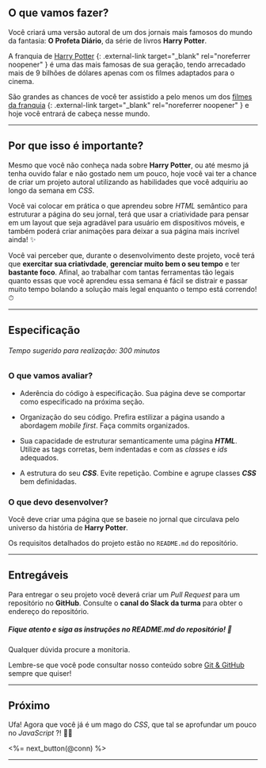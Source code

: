 ## O que vamos fazer?

Você criará uma versão autoral de um dos jornais mais famosos do mundo da fantasia: **O Profeta Diário**, da série de livros **Harry Potter**.

A franquia de [Harry Potter](https://pt.wikipedia.org/wiki/Harry_Potter) {: .external-link target="_blank" rel="noreferrer noopener" } é uma das mais famosas de sua geração, tendo arrecadado mais de 9 bilhões de dólares apenas com os filmes adaptados para o cinema.

São grandes as chances de você ter assistido a pelo menos um dos [filmes da franquia](https://pt.wikipedia.org/wiki/Harry_Potter_(série_de_filmes)) {: .external-link target="_blank" rel="noreferrer noopener" } e hoje você entrará de cabeça nesse mundo.

---

## Por que isso é importante?

Mesmo que você não conheça nada sobre **Harry Potter**, ou até mesmo já tenha ouvido falar e não gostado nem um pouco, hoje você vai ter a chance de criar um projeto autoral utilizando as habilidades que você adquiriu ao longo da semana em *CSS*.

Você vai colocar em prática o que aprendeu sobre *HTML* semântico para estruturar a página do seu jornal, terá que usar a criatividade para pensar em um layout que seja agradável para usuário em dispositivos móveis, e também poderá criar animações para deixar a sua página mais incrível ainda! ✨

Você vai perceber que, durante o desenvolvimento deste projeto, você terá que **exercitar sua criativdade**, **gerenciar muito bem o seu tempo** e ter **bastante foco**. Afinal, ao trabalhar com tantas ferramentas tão legais quanto essas que você aprendeu essa semana é fácil se distrair e passar muito tempo bolando a solução mais legal enquanto o tempo está correndo! ⏱

---

## Especificação

###### Tempo sugerido para realização: 300 minutos

### O que vamos avaliar?

* Aderência do código à especificação. Sua página deve se comportar como especificado na próxima seção.

* Organização do seu código. Prefira estilizar a página usando a abordagem _mobile first_. Faça commits organizados.

* Sua capacidade de estruturar semanticamente uma página ***HTML***. Utilize as tags corretas, bem indentadas e com as *classes* e *ids* adequados.

* A estrutura do seu ***CSS***. Evite repetição. Combine e agrupe classes ***CSS*** bem definidadas.


### O que devo desenvolver?

Você deve criar uma página que se baseie no jornal que circulava pelo universo da história de **Harry Potter**.

Os requisitos detalhados do projeto estão no `README.md` do repositório.

---

## Entregáveis

Para entregar o seu projeto você deverá criar um _Pull Request_ para um repositório no **GitHub**. Consulte o **canal do Slack da turma** para obter o endereço do repositório.

##### Fique atento e siga as instruções no README.md do repositório! 🥺

Qualquer dúvida procure a monitoria.

Lembre-se que você pode consultar nosso conteúdo sobre [Git & GitHub](/fundamentals/git) sempre que quiser!

---

## Próximo

Ufa! Agora que você já é um mago do *CSS*, que tal se aprofundar um pouco no *JavaScript* ?! 🧙‍♂

<%= next_button(@conn) %>

---
